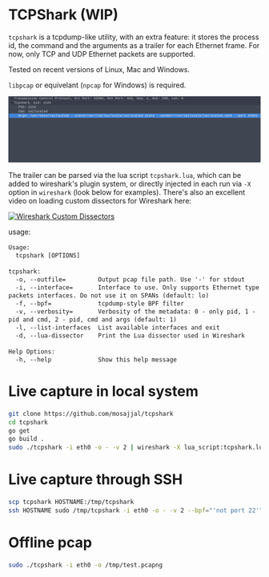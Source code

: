 # TCPShark (WIP)

`tcpshark` is a tcpdump-like utility, with an extra feature: it stores the process id, the command and the arguments as a trailer for each Ethernet frame. For now, only TCP and UDP Ethernet packets are supported.

Tested on recent versions of Linux, Mac and Windows.

`libpcap` or equivelant (`npcap` for Windows) is required.


![tcpshark](static/wireshark-shot.png)

The trailer can be parsed via the lua script `tcpshark.lua`, which can be added to wireshark's plugin system, or directly injected in each run via `-X` option in `wireshark` (look below for examples). There's also an excellent video on loading custom dissectors for Wireshark here:

[![Wireshark Custom Dissectors](https://img.youtube.com/vi/xK2MPhUL2XY/0.jpg)](https://www.youtube.com/watch?v=xK2MPhUL2XY)

usage:

```
Usage:
  tcpshark [OPTIONS]

tcpshark:
  -o, --outfile=         Output pcap file path. Use '-' for stdout
  -i, --interface=       Interface to use. Only supports Ethernet type packets interfaces. Do not use it on SPANs (default: lo)
  -f, --bpf=             tcpdump-style BPF filter
  -v, --verbosity=       Verbosity of the metadata: 0 - only pid, 1 - pid and cmd, 2 - pid, cmd and args (default: 1)
  -l, --list-interfaces  List available interfaces and exit
  -d, --lua-dissector    Print the Lua dissector used in Wireshark

Help Options:
  -h, --help             Show this help message

```

# Live capture in local system

```sh
git clone https://github.com/mosajjal/tcpshark
cd tcpshark
go get
go build .
sudo ./tcpshark -i eth0 -o - -v 2 | wireshark -X lua_script:tcpshark.lua -Y tcpshark -k -i -
```


# Live capture through SSH

```sh
scp tcpshark HOSTNAME:/tmp/tcpshark
ssh HOSTNAME sudo /tmp/tcpshark -i eth0 -o - -v 2 --bpf="'not port 22'" | wireshark -X lua_script:tcpshark.lua -Y tcpshark -k -i -
```

# Offline pcap

```sh
sudo ./tcpshark -i eth0 -o /tmp/test.pcapng
```
